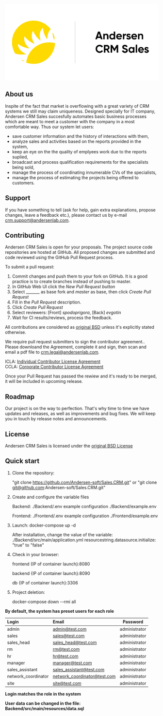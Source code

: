 ![logo](/logo.png)

## About us
Inspite of the fact that market is overflowing with a great variety of CRM systems we still may claim uniqueness. Designed specially for IT company, Andersen CRM Sales succesfully automates basic 
business processes which are meant to meet a customer with the company in a most comfortable way. Thus our system let users:</br>
- save customer information and the history of interactions with them,
- analyze sales and activities based on the reports provided in the system,
- keep an eye on the the quality of emplyees work due to the reports suplied,
- broadcast and process qualification requirements for  the specialists being sold,
- manage the process of coordinating innumerable CVs of the specialists,
- manage the process of estimating the projects being offered to customers. <br />

## Support
If you have something to tell (ask for help, gain extra explanations, propose changes, leave a feedback еtс.), please contact us by e-mail crm.support@andersenlab.com.

## Contributing
Andersen CRM Sales is open for your proposals.  The project source code repositories are hosted at GitHub. All proposed changes are submitted and code reviewed using the GitHub Pull Request process.

To submit a pull request:

1. Commit changes and push them to your fork on GitHub. It is a good practice is to create branches instead of pushing to master.
1. In GitHub Web UI click the *New Pull Request button*
1. Select _______ as base fork and *master* as base, then click *Create Pull Request*
1. Fill in the *Pull Request* description.
1. Click *Create Pull Request*
1. Select reviewers: [Front] *spodoprigora*, [Back] *evgotin*
1. Wait for CI results/reviews, process the feedback.

All contributions are considered as [original BSD](https://git.andersenlab.com/Andersen/sales.crm/-/blob/master/LICENSE.txt) unless it's explicitly stated otherwise.

We require pull request submitters to sign the contributor agreement.. Please downloand the Agreement, complete it and sign, then scan and email a pdf file to crm.legal@andersenlab.com.

ICLA: [Individual Contributor License Agreement](./ICLA.pdf) <br />
CCLA: [Corporate Contributor License Agreement](./CCLA.pdf)

Once your Pull Request has passed the rewiew and it's ready to be merged, it will be included in upcoming release.

## Roadmap
Our project is on the way to perfection. That's why time to time we have updates and releases, as well as improvements and bug fixes. We will keep you in touch by release notes and announcements.

## License
Andersen CRM Sales is licensed under the [original BSD License](https://git.andersenlab.com/Andersen/sales.crm/-/blob/master/LICENSE.txt)

## Quick start
1. Сlone the repository:</br> 

    "git clone https://github.com/Andersen-soft/Sales.CRM.git"
    or
    "git clone git@github.com:Andersen-soft/Sales.CRM.git"


2. Create and configure the variable files

    Backend: ./Backend/.env
     example configuration ./Backend/example.env
    
    Frontend: ./Frontend/.env
     example configuration ./Frontend/example.env


3. Launch: docker-compose up -d

    After installation, change the value of the variable: 
    ./Backend/src/main/application.yml 
    resourcestring.datasource.initialize: "true" to "false"

4. Check in your browser:

    frontend {IP of container launch}:8080
    
    backend {IP of container launch}:8090
    
    db {IP of container launch}:3306


5. Project deletion: 

    docker-compose down --rmi all <br />
 
**By default, the system has preset users for each role**

|      Login        |      Email                 |    Password      |
|:------------------|:---------------------------|:----------------:|
|admin              |admin@test.com              | administrator    |
|sales              |sales@test.com              | administrator    |
|sales_head         |sales_head@test.com         | administrator    |
|rm                 |rm@test.com                 | administrator    |
|hr                 |hr@test.com                 | administrator    |                
|manager            |manager@test.com            | administrator    |
|sales_assistant    |sales_assistant@test.com    | administrator    |
|network_coordinator|network_coordinator@test.com| administrator    |
|site               |site@test.com               | administrator    |

**Login matches the role in the system**<br />

**User data can be changed in the file: Backend/src/main/resources/data.sql**
